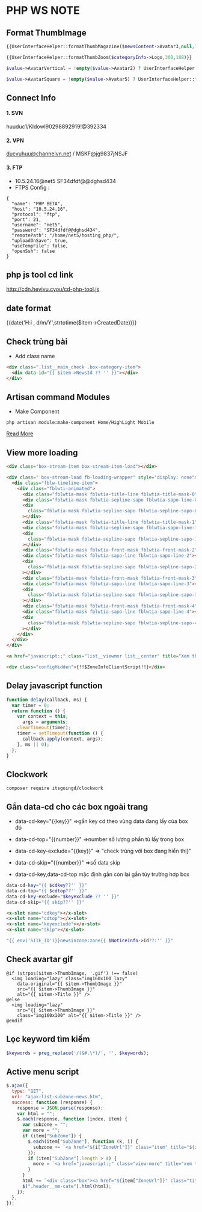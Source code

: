 # PHP WS NOTE

## Format ThumbImage

```php
{{UserInterfaceHelper::formatThumbMagazine($newsContent->Avatar3,null,1)}}

{{UserInterfaceHelper::formatThumbZoom($categoryInfo->Logo,300,188)}}

$value->AvatarVertical = !empty($value->Avatar2) ? UserInterfaceHelper::formatThumbZoom($value->Avatar2 ,$imgW, $imgH) : '';

$value->AvatarSquare = !empty($value->Avatar5) ? UserInterfaceHelper::formatThumbZoom($value->Avatar5,$imgW, $imgH) : '';
```

## Connect Info

#### 1. SVN

huuduc1/Kldowl90298892919!@392334

#### 2. VPN

ducvuhuu@channelvn.net / MSKF@jg9837jNSJF

#### 3. FTP

- 10.5.24.16@net5 SF34dfdf@@dghsd434
- FTPS Config :

```config
{
  "name": "PHP BETA",
  "host": "10.5.24.16",
  "protocol": "ftp",
  "port": 21,
  "username": "net5",
  "password": "SF34dfdf@@dghsd434",
  "remotePath": "/home/net5/hosting_php/",
  "uploadOnSave": true,
  "useTempFile": false,
  "openSsh": false
}
```

## php js tool cd link

http://cdn.hevivu.cyou/cd-php-tool.js

## date format

{{date('H:i , d/m/Y',strtotime($item->CreatedDate))}}

## Check trùng bài

- Add class name

```html
<div class=".list__main_check .box-category-item">
  <div data-id="{{ $item->NewsId ?? '' }}"></div>
</div>
```

## Artisan command Modules

- Make Component

```Command
php artisan module:make-component Home/HighLight Mobile
```

[Read More](https://nwidart.com/laravel-modules/v6/advanced-tools/artisan-commands)

## View more loading

```html
<div class="box-stream-item box-stream-item-load"></div>

<div class=" box-stream-load fb-loading-wrapper" style="display: none">
  <div class="fblw-timeline-item">
    <div class="fblwti-animated">
      <div class="fblwtia-mask fblwtia-title-line fblwtia-title-mask-0"></div>
      <div class="fblwtia-mask fblwtia-sepline-sapo fblwtia-sapo-line-0"></div>
      <div
        class="fblwtia-mask fblwtia-sepline-sapo fblwtia-sepline-sapo-0"
      ></div>
      <div class="fblwtia-mask fblwtia-title-line fblwtia-title-mask-1"></div>
      <div class="fblwtia-mask fblwtia-sepline-sapo fblwtia-sapo-line-1"></div>
      <div
        class="fblwtia-mask fblwtia-sepline-sapo fblwtia-sepline-sapo-1"
      ></div>
      <div class="fblwtia-mask fblwtia-front-mask fblwtia-front-mask-2"></div>
      <div class="fblwtia-mask fblwtia-sapo-line fblwtia-sapo-line-2"></div>
      <div
        class="fblwtia-mask fblwtia-sepline-sapo fblwtia-sepline-sapo-2"
      ></div>
      <div class="fblwtia-mask fblwtia-front-mask fblwtia-front-mask-3"></div>
      <div class="fblwtia-mask fblwtia-sapo-line fblwtia-sapo-line-3"></div>
      <div
        class="fblwtia-mask fblwtia-sepline-sapo fblwtia-sepline-sapo-3"
      ></div>
      <div class="fblwtia-mask fblwtia-front-mask fblwtia-front-mask-4"></div>
      <div class="fblwtia-mask fblwtia-sapo-line fblwtia-sapo-line-4"></div>
      <div
        class="fblwtia-mask fblwtia-sepline-sapo fblwtia-sepline-sapo-4"
      ></div>
    </div>
  </div>
</div>

<a href="javascript:;" class="list__viewmor list__center" title="Xem thêm">Xem thêm</a>

<div class="configHidden">{!!$ZoneInfoClientScript!!}</div>
```

## Delay javascript function

```javascript
function delay(callback, ms) {
  var timer = 0;
  return function () {
    var context = this,
      args = arguments;
    clearTimeout(timer);
    timer = setTimeout(function () {
      callback.apply(context, args);
    }, ms || 0);
  };
}
```

## Clockwork

```Command
composer require itsgoingd/clockwork
```

## Gắn data-cd cho các box ngoài trang

- data-cd-key="{{key}}" =>gắn key cd theo vùng data đang lấy của box đó

- data-cd-top="{{number}}" =>number số lượng phần tủ lấy trong box

- data-cd-key-exclude="{{key}}" => "check trùng với box đang hiển thị}"

- data-cd-skip="{{number}}" =>số data skip

- data-cd-key,data-cd-top mặc định gắn còn lại gắn tùy trường hợp box

```php
data-cd-key="{{ $cdkey??'' }}"
data-cd-top="{{ $cdtop??'' }}"
data-cd-key-exclude="$keyexclude ?? '' }}"
data-cd-skip="{{ skip??'' }}"
```

```html
<x-slot name="cdkey"></x-slot>
<x-slot name="cdtop"></x-slot>
<x-slot name="keyexclude"></x-slot>
<x-slot name="skip"></x-slot>
```

```php
"{{ env('SITE_ID')}}newsinzone:zone{{ $NoticeInfo->Id??:'' }}"
```

## Check avartar gif

```blade.php
@if (strpos($item->ThumbImage, '.gif') !== false)
  <img loading="lazy" class="img160x100 lazy"
    data-original="{{ $item->ThumbImage }}"
    src="{{ $item->ThumbImage }}"
    alt="{{ $item->Title }}" />
@else
  <img loading="lazy"
    src="{{ $item->ThumbImage }}"
    class="img160x100" alt="{{ $item->Title }}" />
@endif
```

## Lọc keyword tìm kiếm

```php
$keywords = preg_replace('/(&#.\*)/', '', $keywords);
```

## Active menu script

```javascript
$.ajax({
  type: "GET",
  url: "ajax-list-subzone-news.htm",
  success: function (response) {
    response = JSON.parse(response);
    var html = "";
    $.each(response, function (index, item) {
      var subzone = "";
      var more = "";
      if (item["SubZone"]) {
        $.each(item["SubZone"], function (k, i) {
          subzone += `<a href="${i["ZoneUrl"]}" class="item" title="${i["Name"]}">${i["Name"]}</a>`;
        });
        if (item["SubZone"].length > 4) {
          more = `<a href="javascript:;" class="view-more" title="xem thêm">xem thêm</a>`;
        }
      }
      html += `<div class="box"><a href="${item["ZoneUrl"]}" class="title" title="${item["Name"]}">${item["Name"]}</a><div class="list">${subzone}</div>${more}</div>`;
      $(".header__mm-cate").html(html);
    });
  },
});
```
